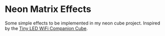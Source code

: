 # Neon Matrix Effects

Some simple effects to be implemented in my neon cube project. Inspired by the [Tiny LED WiFi Companion Cube](https://learn.adafruit.com/tiny-led-wifi-cube).
